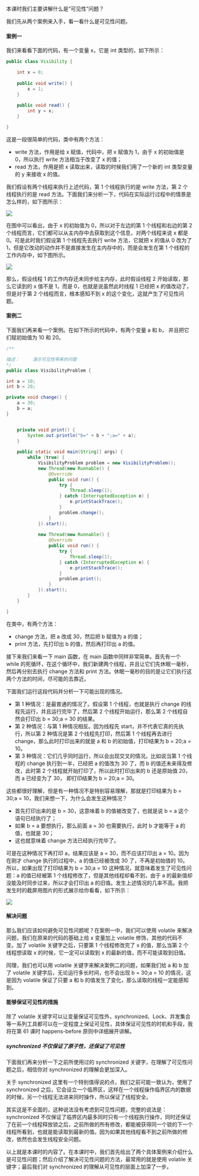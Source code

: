 本课时我们主要讲解什么是“可见性”问题？

我们先从两个案例来入手，看一看什么是可见性问题。

#### 案例一
我们来看看下面的代码，有一个变量 x，它是 int 类型的，如下所示：

```java
public class Visibility {

    int x = 0;
    
    public void write() {
        x = 1;
    }
    
    public void read() {
        int y = x;
    }

}
```


这是一段很简单的代码，类中有两个方法：

- write 方法，作用是给 x 赋值，代码中，把 x 赋值为 1，由于 x 的初始值是 0，所以执行 write 方法相当于改变了 x 的值；
- read 方法，作用是把 x 读取出来，读取的时候我们用了一个新的 int 类型变量的 y 来接收 x 的值。

我们假设有两个线程来执行上述代码，第 1 个线程执行的是 write 方法，第 2 个线程执行的是 read 方法。下面我们来分析一下，代码在实际运行过程中的情景是怎么样的，如下图所示：

![](../pic/CgpOIF50jJyAPDcsAAARq0xpY6E561.png)

在图中可以看出，由于 x 的初始值为 0，所以对于左边的第 1 个线程和右边的第 2 个线程而言，它们都可以从主内存中去获取到这个信息，对两个线程来说 x 都是 0。可是此时我们假设第 1 个线程先去执行 write 方法，它就把 x 的值从 0 改为了 1，但是它改动的动作并不是直接发生在主内存中的，而是会发生在第 1 个线程的工作内存中，如下图所示。

![](../pic/Cgq2xl50jKuAJMDOAAAUELg2Vnw525.png)

那么，假设线程 1 的工作内存还未同步给主内存，此时假设线程 2 开始读取，那么它读到的 x 值不是 1，而是 0，也就是说虽然此时线程 1 已经把 x 的值改动了，但是对于第 2 个线程而言，根本感知不到 x 的这个变化，这就产生了可见性问题。

#### 案例二
下面我们再来看一个案例。在如下所示的代码中，有两个变量 a 和 b， 并且把它们赋初始值为 10 和 20。

```java
/**

描述：     演示可见性带来的问题
*/
public class VisibilityProblem {

int a = 10;
int b = 20;

private void change() {
    a = 30;
    b = a;
}


    private void print() {
        System.out.println("b=" + b + ";a=" + a);
    }
    
    public static void main(String[] args) {
        while (true) {
            VisibilityProblem problem = new VisibilityProblem();
            new Thread(new Runnable() {
                @Override
                public void run() {
                    try {
                        Thread.sleep(1);
                    } catch (InterruptedException e) {
                        e.printStackTrace();
                    }
                    problem.change();
                }
            }).start();
    
            new Thread(new Runnable() {
                @Override
                public void run() {
                    try {
                        Thread.sleep(1);
                    } catch (InterruptedException e) {
                        e.printStackTrace();
                    }
                    problem.print();
                }
            }).start();
        }
    }

}
```


在类中，有两个方法：

- change 方法，把 a 改成 30，然后把 b 赋值为 a 的值；
- print 方法，先打印出 b 的值，然后再打印出 a 的值。

接下来我们来看一下 main 函数，在 main 函数中同样非常简单。首先有一个 while 的死循环，在这个循环中，我们新建两个线程，并且让它们先休眠一毫秒，然后再分别去执行 change 方法和 print 方法。休眠一毫秒的目的是让它们执行这两个方法的时间，尽可能的去靠近。

下面我们运行这段代码并分析一下可能出现的情况。

- 第 1 种情况：是最普通的情况了。假设第 1 个线程，也就是执行 change 的线程先运行，并且运行完毕了，然后第 2 个线程开始运行，那么第 2 个线程自然会打印出 b = 30;a = 30 的结果。
- 第 2 种情况：与第 1 种情况相反。因为线程先 start，并不代表它真的先执行，所以第 2 种情况是第 2 个线程先打印，然后第 1 个线程再去进行 change，那么此时打印出来的就是 a 和 b 的初始值，打印结果为 b = 20;a = 10。
- 第 3 种情况：它们几乎同时运行，所以会出现交叉的情况。比如说当第 1 个线程的 change 执行到一半，已经把 a 的值改为 30 了，而 b 的值还未来得及修改，此时第 2 个线程就开始打印了，所以此时打印出来的 b 还是原始值 20，而 a 已经变为了 30， 即打印结果为 b = 20;a = 30。

这些都很好理解，但是有一种情况不是特别容易理解，那就是打印结果为 b = 30;a = 10，我们来想一下，为什么会发生这种情况？

- 首先打印出来的是 b = 30，这意味着 b 的值被改变了，也就是说 b = a 这个语句已经执行了；
- 如果 b = a 要想执行，那么前面 a = 30 也需要执行，此时 b 才能等于 a 的值，也就是 30；
- 这也就意味着 change 方法已经执行完毕了。

可是在这种情况下再打印 a，结果应该是 a = 30，而不应该打印出 a = 10。因为在刚才 change 执行的过程中，a 的值已经被改成 30 了，不再是初始值的 10。所以，如果出现了打印结果为 b = 30;a = 10 这种情况，就意味着发生了可见性问题：a 的值已经被第 1 个线程修改了，但是其他线程却看不到，由于 a 的最新值却没能及时同步过来，所以才会打印出 a 的旧值。发生上述情况的几率不高。我把发生时的截屏用图片的形式展示给你看看，如下所示：

![](../pic/Cgq2xl5zjgGAF-mdAABl3iL7a-k359.png)

#### 解决问题
那么我们应该如何避免可见性问题呢？在案例一中，我们可以使用 volatile 来解决问题，我们在原来的代码的基础上给 x 变量加上 volatile 修饰，其他的代码不变。加了 volatile 关键字之后，只要第 1 个线程修改完了 x 的值，那么当第 2 个线程想读取 x 的时候，它一定可以读取到 x 的最新的值，而不可能读取到旧值。

同理，我们也可以用 volatile 关键字来解决案例二的问题，如果我们给 a 和 b 加了 volatile 关键字后，无论运行多长时间，也不会出现 b = 30;a = 10 的情况，这是因为 volatile 保证了只要 a 和 b 的值发生了变化，那么读取的线程一定能感知到。

#### 能够保证可见性的措施
除了 volatile 关键字可以让变量保证可见性外，synchronized、Lock、并发集合等一系列工具都可以在一定程度上保证可见性，具体保证可见性的时机和手段，我将在第 61 课时 happens-before 原则中详细展开讲解。

##### synchronized 不仅保证了原子性，还保证了可见性
下面我们再来分析一下之前所使用过的 synchronized 关键字，在理解了可见性问题之后，相信你对 synchronized 的理解会更加深入。

关于 synchronized 这里有一个特别值得说的点，我们之前可能一致认为，使用了 synchronized 之后，它会设立一个临界区，这样在一个线程操作临界区内的数据的时候，另一个线程无法进来同时操作，所以保证了线程安全。

其实这是不全面的，这种说法没有考虑到可见性问题，完整的说法是：synchronized 不仅保证了临界区内最多同时只有一个线程执行操作，同时还保证了在前一个线程释放锁之后，之前所做的所有修改，都能被获得同一个锁的下一个线程所看到，也就是能读取到最新的值。因为如果其他线程看不到之前所做的修改，依然也会发生线程安全问题。

以上就是本课时的内容了。在本课时中，我们首先给出了两个具体案例来介绍什么是可见性问题；然后介绍了解决可见性问题的方法，最常用的就是使用 volatile 关键字；最后我们对 synchronized 的理解从可见性的层面上加深了一步。